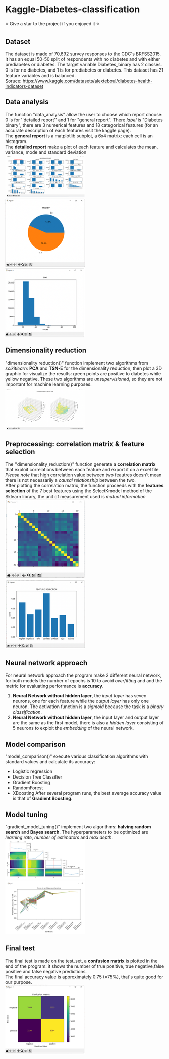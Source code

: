 # Kaggle-Diabetes-classification
⭐ Give a star to the project if you enjoyed it ⭐

## Dataset
The dataset is made of 70,692 survey responses to the CDC's BRFSS2015. It has an equal 50-50 split of respondents with no diabetes and with either prediabetes or diabetes. The target variable Diabetes_binary has 2 classes. 0 is for no diabetes, and 1 is for prediabetes or diabetes. This dataset has 21 feature variables and is balanced. <br />
Soruce: https://www.kaggle.com/datasets/alexteboul/diabetes-health-indicators-dataset

## Data analysis
The function "data_analysis" allow the user to choose which report choose: 0 is for ''detailed report'' and 1 for "general report".
There *label* is "Diabetes binary", there are 3 numerical features and 18 categorical features (for an accurate description of each features visit the kaggle page). <br />
The **general report** is a matplotlib subplot, a 6x4 matrix: each cell is an histogram. <br />
The **detailed report** make a plot of each feature and  calculates the mean, variance, mode and standard deviation <br />
<img src=https://github.com/GRicciardi00/Kaggle-Diabetes-classification/blob/main/Screenshots/general%20report.png width="50%" height="50%">
<img src=https://github.com/GRicciardi00/Kaggle-Diabetes-classification/blob/main/Screenshots/detailed%20report.png width="50%" height="50%">
<img src=https://github.com/GRicciardi00/Kaggle-Diabetes-classification/blob/main/Screenshots/detailed%20report2.png width="50%" height="50%">

## Dimensionality reduction
"dimensionality reduction()" function implement two algorithms from *scikitlearn*: **PCA** and **TSN-E** for the dimensionality reduction, then plot a 3D graphic for visualize the results: green points are positive to diabetes while yellow negative.
These two algorithms are *unsupervisioned*, so they are not important for machine learning purposes. <br />
<img src=https://github.com/GRicciardi00/Kaggle-Diabetes-classification/blob/main/Screenshots/dimensionality%20reduction.png width="50%" height="50%">

## Preprocessing: correlation matrix & feature selection
The ''dimensionality_reduction()" function generate a **correlation matrix** that exploit correlations between each feature and export it on a excel file. <br />
*Please note* that high correlation value between two feautres doesn't mean there is not necessarily a *causal relationship* between the two.<br />
After plotting the correlation matrix, the function proceeds with the **features selection** of the 7 best features using the SelectKmodel method of the Sklearn library, the unit of measurement used is *mutual information* <br />
<img src=https://github.com/GRicciardi00/Kaggle-Diabetes-classification/blob/main/Screenshots/correlation%20matrix.png width="50%" height="50%">
<img src=https://github.com/GRicciardi00/Kaggle-Diabetes-classification/blob/main/Screenshots/feature%20selection.png width="50%" height="50%">

## Neural network approach
For neural network approach the program make 2 different neural network, for both models the number of epochs is 10 to avoid *overfitting* and and the metric for evaluating performance is **accuracy**.
 1. **Neural Network without hidden layer**, the *input layer* has seven neurons, one for each feature while the *output layer* has only one neuron. The activation function is a *sigmoid* because the task is a *binary classification*.
 2.  **Neural Network without hidden layer**, the input layer and output layer are the same as the first model, there is also a *hidden layer* consisting of 5 neurons to exploit the *embedding* of the neural network.

## Model comparison
"model_comparison()" execute various classification algorithms with standard values and calculate its accuracy:
 - Logistic regression
 - Decision Tree Classifier
 - Gradient Boosting 
 - RandomForest
 - XBoosting
After several program runs, the best average accuracy value is that of **Gradient Boosting**.

## Model tuning
"gradient_model_tuning()" implement two algorithms: **halving random search** and **Bayes search**. The hyperparameters to be optimized are *learning rate*, *number of estimators* and *max depth*. <br />
<img src=https://github.com/GRicciardi00/Kaggle-Diabetes-classification/blob/main/Screenshots/bayes%20.png width="50%" height="50%">
<img src=https://github.com/GRicciardi00/Kaggle-Diabetes-classification/blob/main/Screenshots/model%20tuning.png width="50%" height="50%">

## Final test
The final test is made on the test_set, a **confusion matrix** is plotted in the end of the program: it shows the number of true positive, true negative,false positive and false negative predictions. <br />
The final accuracy value is approximately 0.75 (=75%), that's quite good for  our purpose. <br />
<img src=https://github.com/GRicciardi00/Kaggle-Diabetes-classification/blob/main/Screenshots/confusion%20matrix.png width="50%" height="50%">
